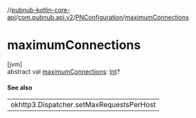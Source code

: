 //[pubnub-kotlin-core-api](../../../index.md)/[com.pubnub.api.v2](../index.md)/[PNConfiguration](index.md)/[maximumConnections](maximum-connections.md)

# maximumConnections

[jvm]\
abstract val [maximumConnections](maximum-connections.md): [Int](https://kotlinlang.org/api/latest/jvm/stdlib/kotlin/-int/index.html)?

#### See also

| |
|---|
| okhttp3.Dispatcher.setMaxRequestsPerHost |
